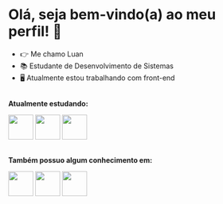 # Olá, seja bem-vindo(a) ao meu perfil! 👋

- 👉 Me chamo Luan
- 📚 Estudante de Desenvolvimento de Sistemas
- 🖥️ Atualmente estou trabalhando com front-end

##

**Atualmente estudando:**
<div>
<img src="https://cdn.jsdelivr.net/gh/devicons/devicon/icons/html5/html5-original-wordmark.svg" height="50px" width="50px"/>
<img src="https://cdn.jsdelivr.net/gh/devicons/devicon/icons/css3/css3-original-wordmark.svg" height="50px" width="50px"/>
<img src="https://cdn.jsdelivr.net/gh/devicons/devicon/icons/javascript/javascript-original.svg" height="50px" width="50px"/>
</div>

##

**Também possuo algum conhecimento em:**
<div>
<img src="https://cdn.jsdelivr.net/gh/devicons/devicon/icons/php/php-original.svg" height="50px" width="50px"/>
<img src="https://cdn.jsdelivr.net/gh/devicons/devicon/icons/csharp/csharp-original.svg" height="50px" width="50px"/>
<img src="https://cdn.jsdelivr.net/gh/devicons/devicon/icons/mysql/mysql-original-wordmark.svg" height="50px" width="50px"/>
</div>
